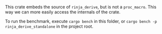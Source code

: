 This crate embeds the source of `rinja_derive`, but is not a `proc_macro`.
This way we can more easily access the internals of the crate.

To run the benchmark, execute `cargo bench` in this folder, or
`cargo bench -p rinja_derive_standalone` in the project root.
